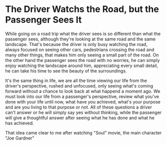 # The Driver Watchs the Road, but the Passenger Sees It

While going on a road trip what the driver sees is so different than what the passenger sees, although they're looking at the same road and the same landscape. That's because the driver is only busy watching the road, always focused on seeing other cars, pedestrians crossing the road and many other things, that makes him only seeing a small part of the road. On the other hand the passenger sees the road with no worries, he can simply enjoy watching the landscape around him, appreciating every small detail, he can take his time to see the beauty of the surroundings.

It's the same thing in life, we are all the time viewing our life from the driver's perspective, rushed and unfocused, only seeing what's coming forward without a chance to look back at what happend a moment ago. We must look into our life from a passenger's perspective, review what you've done with your life until now, what have you achieved, what's your purpose and are you living to that purpose or not. All of these questions a driver can't answer or he will simply say yes without thinking, while the passenger will give a thoughtful answer after seeing what he has done and what he has achieved.

That idea came clear to me after watching "Soul" movie, the main character "Joe Gardner"